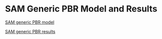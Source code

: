 # SAM Generic PBR Model and Results

[SAM generic PBR model](generic-pbr/generic-pbr_model.md)

[SAM generic PBR results](generic-pbr/generic-pbr_results.md)
